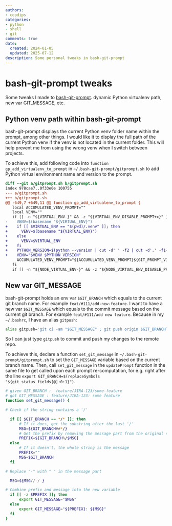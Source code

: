 ```yaml
---
authors:
- copdips
categories:
- python
- shell
- git
comments: true
date:
  created: 2024-01-05
  updated: 2025-07-12
description: Some personal tweaks in bash-git-prompt
---
```


# bash-git-prompt tweaks

Some tweaks I made to [bash-git-prompt](https://github.com/magicmonty/bash-git-prompt). dynamic Python virtualenv path, new var GIT_MESSAGE, etc.

<!-- more -->

## Python venv path within bash-git-prompt

bash-git-prompt displays the current Python venv folder name within the prompt, among other things. I would like it to display the full path of the current Python venv if the venv is not located in the current folder. This will help prevent me from using the wrong venv when I switch between projects.

To achieve this, add following code into `function gp_add_virtualenv_to_prompt` in `~/.bash-git-prompt/gitprompt.sh` to add Python virtual environment name and version to the prompt.

```diff title="bash_git_prompt_venv.patch" hl_lines="5"
diff --git a/gitprompt.sh b/gitprompt.sh
index 978cae7..0f33e0e 100755
--- a/gitprompt.sh
+++ b/gitprompt.sh
@@ -649,7 +649,11 @@ function gp_add_virtualenv_to_prompt {
   local ACCUMULATED_VENV_PROMPT=""
   local VENV=""
   if [[ -n "${VIRTUAL_ENV-}" && -z "${VIRTUAL_ENV_DISABLE_PROMPT+x}" ]]; then
-    VENV=$(basename "${VIRTUAL_ENV}")
+    if [[ $VIRTUAL_ENV == "$(pwd)/.venv" ]]; then
+      VENV=$(basename "${VIRTUAL_ENV}")
+    else
+      VENV=$VIRTUAL_ENV
+    fi
+    PYTHON_VERSION=$(python --version | cut -d' ' -f2 | cut -d'.' -f1-2)
+    VENV="$VENV $PYTHON_VERSION"
     ACCUMULATED_VENV_PROMPT="${ACCUMULATED_VENV_PROMPT}${GIT_PROMPT_VIRTUALENV//_VIRTUALENV_/${VENV}}"
   fi
   if [[ -n "${NODE_VIRTUAL_ENV-}" && -z "${NODE_VIRTUAL_ENV_DISABLE_PROMPT+x}" ]]; then
```

## New var GIT_MESSAGE

bash-git-prompt holds an env var `$GIT_BRANCH` which equals to the current git branch name. For example `feat/#111/add-new-feature`. I want to have a new var `$GIT_MESSAGE` which equals to the commit message based on the current git branch. For example `feat/#111/add new feature`. Because in my `~/.bashrc`, I have an alias `gitpush`:

```bash
alias gitpush='git ci -am "$GIT_MESSAGE" ; git push origin $GIT_BRANCH`
```

So I can just type `gitpush` to commit and push my changes to the remote repo.

To achieve this, declare a function `set_git_message` in `~/.bash-git-prompt/gitprompt.sh` to set the `GIT_MESSAGE` variable based on the current branch name. Then, call `set_git_message` in the `updatePrompt` function in the same file to get called upon each prompt re-computation, for e.g. right after the line `export GIT_BRANCH=$(replaceSymbols "${git_status_fields[@]:0:1}")`.

```bash title="~/.bash-git-prompt/gitprompt.sh"
# given GIT_BRANCH :  feature/JIRA-123/some-feature
# got GIT_MESSAGE : feature/JIRA-123: some feature
function set_git_message() {

# Check if the string contains a '/'

  if [[ $GIT_BRANCH == */* ]]; then
      # If it does, get the substring after the last '/'
      MSG=${GIT_BRANCH##*/}
      # Get the prefix by removing the message part from the original string
      PREFIX=${GIT_BRANCH%/$MSG}
  else
      # If it doesn't, the whole string is the message
      PREFIX=""
      MSG=$GIT_BRANCH
  fi

# Replace "-" with " " in the message part

  MSG=${MSG//-/ }

# Combine prefix and message into the new variable
  if [[ -z $PREFIX ]]; then
      export GIT_MESSAGE="$MSG"
  else
      export GIT_MESSAGE="${PREFIX}: ${MSG}"
  fi
}
```
